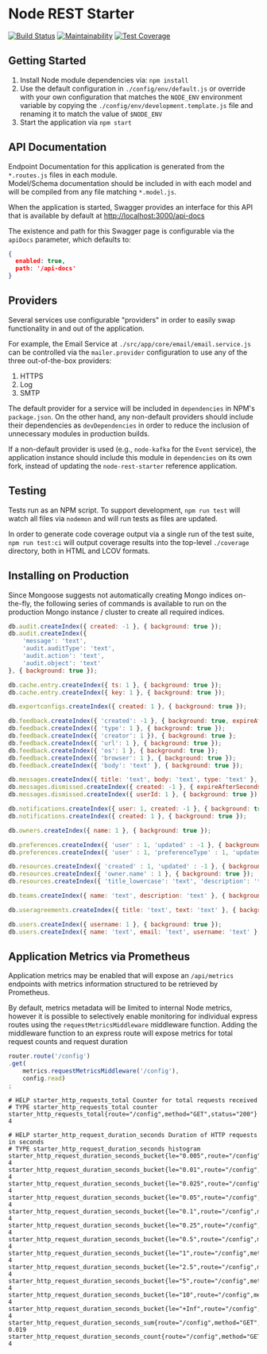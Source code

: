 # Node REST Starter

[![Build Status](https://travis-ci.org/Asymmetrik/node-rest-starter.svg?branch=develop)](https://travis-ci.org/Asymmetrik/node-rest-starter)
[![Maintainability](https://api.codeclimate.com/v1/badges/38b36e9f561532e17b23/maintainability)](https://codeclimate.com/github/Asymmetrik/node-rest-starter/maintainability)
[![Test Coverage](https://api.codeclimate.com/v1/badges/38b36e9f561532e17b23/test_coverage)](https://codeclimate.com/github/Asymmetrik/node-rest-starter/test_coverage)

## Getting Started

1. Install Node module dependencies via: `npm install`
1. Use the default configuration in `./config/env/default.js` or override with your own configuration that matches the `NODE_ENV` environment variable by copying the `./config/env/development.template.js` file and renaming it to match the value of `$NODE_ENV`
1. Start the application via `npm start`

## API Documentation

Endpoint Documentation for this application is generated from the `*.routes.js` files in each module.  
Model/Schema documentation should be included in with each model and will be compiled from any file matching `*.model.js`.  

When the application is started, Swagger provides an interface for this API that is available by default at <http://localhost:3000/api-docs>  

The existence and path for this Swagger page is configurable via the `apiDocs` parameter, which defaults to:

```json
{
  enabled: true,
  path: '/api-docs'
}
```

## Providers

Several services use configurable "providers" in order to easily swap functionality in and out of the application.

For example, the Email Service at `./src/app/core/email/email.service.js` can be controlled via the `mailer.provider` configuration to use any of the three out-of-the-box providers:

1. HTTPS
1. Log
1. SMTP

The default provider for a service will be included in `dependencies` in NPM's `package.json`. On the other hand, any non-default providers should include their dependencies as `devDependencies` in order to reduce the inclusion of unnecessary modules in production builds.

If a non-default provider is used (e.g., `node-kafka` for the `Event` service), the application instance should include this module in `dependencies` on its own fork, instead of updating the `node-rest-starter` reference application.

## Testing

Tests run as an NPM script. To support development, `npm run test` will watch all files via `nodemon` and will run tests as files are updated.

In order to generate code coverage output via a single run of the test suite, `npm run test:ci` will output coverage results into the top-level `./coverage` directory, both in HTML and LCOV formats.

## Installing on Production

Since Mongoose suggests not automatically creating Mongo indices on-the-fly, the following series of commands is available to run on the production Mongo instance / cluster to create all required indices.

```js
db.audit.createIndex({ created: -1 }, { background: true });
db.audit.createIndex({
    'message': 'text',
    'audit.auditType': 'text',
    'audit.action': 'text',
    'audit.object': 'text'
}, { background: true });

db.cache.entry.createIndex({ ts: 1 }, { background: true });
db.cache.entry.createIndex({ key: 1 }, { background: true });

db.exportconfigs.createIndex({ created: 1 }, { background: true });

db.feedback.createIndex({ 'created': -1 }, { background: true, expireAfterSeconds: 15552000 });
db.feedback.createIndex({ 'type': 1 }, { background: true });
db.feedback.createIndex({ 'creator': 1 }), { background: true };
db.feedback.createIndex({ 'url': 1 }, { background: true });
db.feedback.createIndex({ 'os': 1 }, { background: true });
db.feedback.createIndex({ 'browser': 1 }, { background: true });
db.feedback.createIndex({ 'body': 'text' }, { background: true });

db.messages.createIndex({ title: 'text', body: 'text', type: 'text' }, { background: true });
db.messages.dismissed.createIndex({ created: -1 }, { expireAfterSeconds: 2592000, background: true });
db.messages.dismissed.createIndex({ userId: 1 }, { background: true });

db.notifications.createIndex({ user: 1, created: -1 }, { background: true });
db.notifications.createIndex({ created: 1 }, { background: true });

db.owners.createIndex({ name: 1 }, { background: true });

db.preferences.createIndex({ 'user' : 1, 'updated' : -1 }, { background: true });
db.preferences.createIndex({ 'user' : 1, 'preferenceType' : 1, 'updated' : -1 }, { background: true });

db.resources.createIndex({ 'created' : 1, 'updated' : -1 }, { background: true });
db.resources.createIndex({ 'owner.name' : 1 }, { background: true });
db.resources.createIndex({ 'title_lowercase': 'text', 'description': 'text' }, { background: true });

db.teams.createIndex({ name: 'text', description: 'text' }, { background: true });

db.useragreements.createIndex({ title: 'text', text: 'text' }, { background: true });

db.users.createIndex({ username: 1 }, { background: true });
db.users.createIndex({ name: 'text', email: 'text', username: 'text' }, { background: true });
```

## Application Metrics via Prometheus

Application metrics may be enabled that will expose an `/api/metrics` endpoints with metrics information structured to be retrieved by Prometheus.

By default, metrics metadata will be limited to internal Node metrics, however it is possible to selectively enable monitoring for individual express routes using the `requestMetricsMiddleware` middleware function. Adding the middleware function to an express route will expose metrics for total request counts and request duration

```javascript
router.route('/config')
.get(
	metrics.requestMetricsMiddleware('/config'),
	config.read)
;
```

```
# HELP starter_http_requests_total Counter for total requests received
# TYPE starter_http_requests_total counter
starter_http_requests_total{route="/config",method="GET",status="200"} 4

# HELP starter_http_request_duration_seconds Duration of HTTP requests in seconds
# TYPE starter_http_request_duration_seconds histogram
starter_http_request_duration_seconds_bucket{le="0.005",route="/config",method="GET",status="200"} 4
starter_http_request_duration_seconds_bucket{le="0.01",route="/config",method="GET",status="200"} 4
starter_http_request_duration_seconds_bucket{le="0.025",route="/config",method="GET",status="200"} 4
starter_http_request_duration_seconds_bucket{le="0.05",route="/config",method="GET",status="200"} 4
starter_http_request_duration_seconds_bucket{le="0.1",route="/config",method="GET",status="200"} 4
starter_http_request_duration_seconds_bucket{le="0.25",route="/config",method="GET",status="200"} 4
starter_http_request_duration_seconds_bucket{le="0.5",route="/config",method="GET",status="200"} 4
starter_http_request_duration_seconds_bucket{le="1",route="/config",method="GET",status="200"} 4
starter_http_request_duration_seconds_bucket{le="2.5",route="/config",method="GET",status="200"} 4
starter_http_request_duration_seconds_bucket{le="5",route="/config",method="GET",status="200"} 4
starter_http_request_duration_seconds_bucket{le="10",route="/config",method="GET",status="200"} 4
starter_http_request_duration_seconds_bucket{le="+Inf",route="/config",method="GET",status="200"} 4
starter_http_request_duration_seconds_sum{route="/config",method="GET",status="200"} 0.019
starter_http_request_duration_seconds_count{route="/config",method="GET",status="200"} 4
```